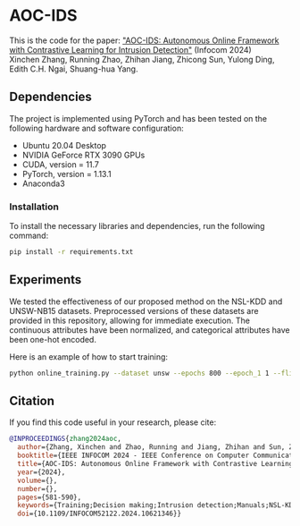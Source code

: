 # AOC-IDS
This is the code for the paper: ["AOC-IDS: Autonomous Online Framework with Contrastive Learning for Intrusion Detection"](https://ieeexplore.ieee.org/document/10621346/) (Infocom 2024)  
Xinchen Zhang, Running Zhao, Zhihan Jiang, Zhicong Sun, Yulong Ding, Edith C.H. Ngai, Shuang-hua Yang.

## Dependencies
The project is implemented using PyTorch and has been tested on the following hardware and software configuration:

- Ubuntu 20.04 Desktop
- NVIDIA GeForce RTX 3090 GPUs
- CUDA, version = 11.7
- PyTorch, version = 1.13.1
- Anaconda3

### Installation
To install the necessary libraries and dependencies, run the following command:
```bash
pip install -r requirements.txt
```

## Experiments
We tested the effectiveness of our proposed method on the NSL-KDD and UNSW-NB15 datasets. Preprocessed versions of these datasets are provided in this repository, allowing for immediate execution. The continuous attributes have been normalized, and categorical attributes have been one-hot encoded.

Here is an example of how to start training:
```bash
python online_training.py --dataset unsw --epochs 800 --epoch_1 1 --flip_percent 0.05 --sample_interval 2784
```

## Citation
If you find this code useful in your research, please cite:
```bibtex
@INPROCEEDINGS{zhang2024aoc,
  author={Zhang, Xinchen and Zhao, Running and Jiang, Zhihan and Sun, Zhicong and Ding, Yulong and Ngai, Edith C.H. and Yang, Shuang-Hua},
  booktitle={IEEE INFOCOM 2024 - IEEE Conference on Computer Communications}, 
  title={AOC-IDS: Autonomous Online Framework with Contrastive Learning for Intrusion Detection}, 
  year={2024},
  volume={},
  number={},
  pages={581-590},
  keywords={Training;Decision making;Intrusion detection;Manuals;NSL-KDD;Feature extraction;Labeling;intrusion detection system;online learning;contrastive learning;Internet of Things},
  doi={10.1109/INFOCOM52122.2024.10621346}}
```


